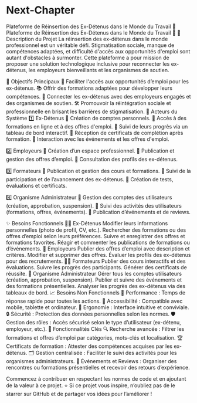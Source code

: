 # Next-Chapter
Plateforme de Réinsertion des Ex-Détenus dans le Monde du Travail
🌟 Plateforme de Réinsertion des Ex-Détenus dans le Monde du Travail 🌟
📝 Description du Projet
La réinsertion des ex-détenus dans le monde professionnel est un véritable défi. Stigmatisation sociale, manque de compétences adaptées, et difficulté d'accès aux opportunités d'emploi sont autant d'obstacles à surmonter. Cette plateforme a pour mission de proposer une solution technologique inclusive pour reconnecter les ex-détenus, les employeurs bienveillants et les organismes de soutien.

🎯 Objectifs Principaux
🔗 Faciliter l'accès aux opportunités d’emploi pour les ex-détenus.
📚 Offrir des formations adaptées pour développer leurs compétences.
🤝 Connecter les ex-détenus avec des employeurs engagés et des organismes de soutien.
🛠️ Promouvoir la réintégration sociale et professionnelle en brisant les barrières de stigmatisation.
👥 Acteurs du Système
1️⃣ Ex-Détenus
🔹 Création de comptes personnels.
🔹 Accès à des formations en ligne et à des offres d'emploi.
🔹 Suivi de leurs progrès via un tableau de bord interactif.
🔹 Réception de certificats de complétion après formation.
🔹 Interaction avec les événements et les offres d'emploi.

2️⃣ Employeurs
🔹 Création d’un espace professionnel.
🔹 Publication et gestion des offres d’emploi.
🔹 Consultation des profils des ex-détenus.

3️⃣ Formateurs
🔹 Publication et gestion des cours et formations.
🔹 Suivi de la participation et de l’avancement des ex-détenus.
🔹 Création de tests, évaluations et certificats.

4️⃣ Organisme Administrateur
🔹 Gestion des comptes des utilisateurs (création, approbation, suspension).
🔹 Suivi des activités des utilisateurs (formations, offres, événements).
🔹 Publication d’événements et de reviews.

✨ Besoins Fonctionnels
🧑‍💻 Ex-Détenus
Modifier leurs informations personnelles (photo de profil, CV, etc.).
Rechercher des formations ou des offres d’emploi selon leurs préférences.
Suivre et enregistrer des offres et formations favorites.
Réagir et commenter les publications de formations ou d’événements.
🏢 Employeurs
Publier des offres d’emploi avec description et critères.
Modifier et supprimer des offres.
Évaluer les profils des ex-détenus pour des recrutements.
👩‍🏫 Formateurs
Publier des cours interactifs et des évaluations.
Suivre les progrès des participants.
Générer des certificats de réussite.
🔧 Organisme Administrateur
Gérer tous les comptes utilisateurs (création, approbation, suspension).
Publier et suivre des événements et des formations présentielles.
Analyser les progrès des ex-détenus via des tableaux de bord.
📈 Besoins Non Fonctionnels
🚀 Performance : Temps de réponse rapide pour toutes les actions.
📱 Accessibilité : Compatible avec mobile, tablette et ordinateur.
🎨 Ergonomie : Interface intuitive et conviviale.
🔒 Sécurité : Protection des données personnelles selon les normes.
🛡️ Gestion des rôles : Accès sécurisé selon le type d’utilisateur (ex-détenu, employeur, etc.).
🚀 Fonctionnalités Clés
🔍 Recherche avancée : Filtrer les formations et offres d’emploi par catégories, mots-clés et localisation.
🏆 Certificats de formation : Attester des compétences acquises par les ex-détenus.
🗂️ Gestion centralisée : Faciliter le suivi des activités pour les organismes administrateurs.
📢 Événements et Reviews : Organiser des rencontres ou formations présentielles et recevoir des retours d’expérience.

Commencez à contribuer en respectant les normes de code et en ajoutant de la valeur à ce projet.
⭐ Si ce projet vous inspire, n’oubliez pas de le starrer sur GitHub et de partager vos idées pour l’améliorer !

